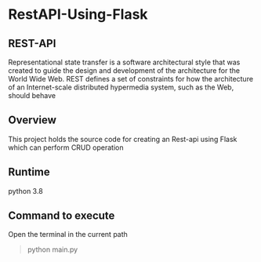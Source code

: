 # RestAPI-Using-Flask
## REST-API
Representational state transfer is a software architectural style that was created to guide the design and development of the architecture for the World Wide Web. REST defines a set of constraints for how the architecture of an Internet-scale distributed hypermedia system, such as the Web, should behave
  
## Overview
 This project holds the source code for creating an Rest-api using Flask which can perform CRUD operation
  
 ## Runtime
 python 3.8
  
 ## Command to execute
  Open the terminal in the current path 
  > python main.py
 

